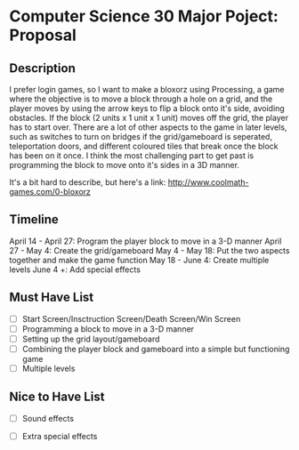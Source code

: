 # Computer Science 30 Major Poject: Proposal
## Description 
  I prefer login games, so I want to make a bloxorz using Processing, a game where the objective is to move a block through a hole on a grid, and the player moves by using the arrow keys to flip a block onto it's side, avoiding obstacles. If the block (2 units x 1 unit x 1 unit) moves off the grid, the player has to start over. There are a lot of other aspects to the game in later levels, such as switches to turn on bridges if the grid/gameboard is seperated, teleportation doors, and different coloured tiles that break once the block has been on it once. I think the most challenging part to get past is programming the block to move onto it's sides in a 3D manner. 
  
  It's a bit hard to describe, but here's a link: http://www.coolmath-games.com/0-bloxorz 
## Timeline
  April 14 - April 27: Program the player block to move in a 3-D manner
  April 27 - May 4: Create the grid/gameboard
  May 4 - May 18: Put the two aspects together and make the game function
  May 18 - June 4: Create multiple levels
  June 4 +: Add special effects
## Must Have List
- [ ] Start Screen/Insctruction Screen/Death Screen/Win Screen
- [ ] Programming a block to move in a 3-D manner
- [ ] Setting up the grid layout/gameboard
- [ ] Combining the player block and gameboard into a simple but functioning game
- [ ] Multiple levels

## Nice to Have List
- [ ] Sound effects
- [ ] Extra special effects

